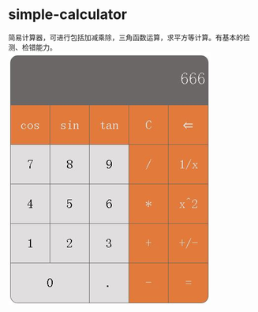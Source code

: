 # simple-calculator
简易计算器，可进行包括加减乘除，三角函数运算，求平方等计算。有基本的检测、检错能力。
![calculator](https://github.com/Charles-Hang/img-folder/blob/master/simple-calculator/calculator.jpg)
